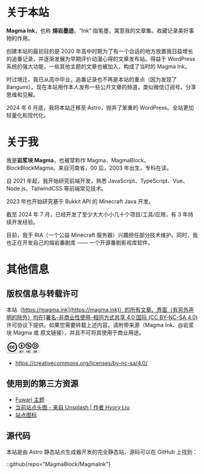 # 关于本站

**Magma Ink**，也称 **熔岩墨迹**。“Ink” 指笔墨，寓意我的文章集。收藏记录美好事物的作用。

创建本站的最初目的是 2020 年高中时期为了有一个合适的地方放置我日益增长的追番记录，并逐渐发展为早期评价动漫心得的文章发布站。得益于 WordPress 系统的强大功能，一些其他主题的文章也被加入，构成了当时的 Magma Ink。

时过境迁，我已从高中毕业，追番记录也不再是本站的重点（因为发现了 Bangumi）。现在本站用作本人发布一些公开文章的频道，类似微信订阅号。分享思维和见解。

2024 年 6 月底，我将本站迁移至 Astro，抛弃了笨重的 WordPress。全站更加轻量化和现代化。

# 关于我

我是**岩浆块 Magma**，也被常称作 Magma、MagmaBlock、BlockBlockMagma。来自河南省，00 后，2003 年出生，专科在读。

自 2021 年起，我开始研究前端开发，熟悉 JavaScript、TypeScript、Vue、Node.js、TailwindCSS 等前端常见技术。

2023 年也开始研究基于 Bukkit API 的 Minecraft Java 开发。

截至 2024 年 7 月，已经开发了至少大大小小几十个项目/工具/应用，有 3 年持续开发经验。

目前，我于 RIA（一个公益 Minecraft 服务器）兴趣担任部分技术维护。同时，我也正在开发自己的熔岩番剧库 —— 一个开源番剧影视库软件。

# 其他信息

## 版权信息与转载许可

本站（[https://magma.ink](https://magma.ink)）的所有文章、界面（有另外声明的除外）均在[署名-非商业性使用-相同方式共享 4.0 国际 (CC BY-NC-SA 4.0)](https://creativecommons.org/licenses/by-nc-sa/4.0/deed.zh-hans)许可协议下提供。如果您需要转载上述内容，请附带来源（Magma Ink、@岩浆块 Magma 或 原文链接），并且不可将其使用于商业用途。

![](images/CC-BY-NC-SA88x31.png)

- https://creativecommons.org/licenses/by-nc-sa/4.0/

## 使用到的第三方资源

- [Fuwari 主题](https://github.com/saicaca/fuwari)
- [当前站点头图 - 来自 Unsplash | 作者 Hyory Liu](https://unsplash.com/photos/brown-wooden-gazebo-near-body-of-water-during-night-time-n4018exJ9kw)
- [站点图标](https://tikolu.net/emojimix/%E2%AD%90+%F0%9F%94%A5)

## 源代码

本站是由 Astro 静态站点生成器开发的完全静态站，源码可以在 GitHub 上找到：

::github{repo="MagmaBlock/MagmaInk"}
